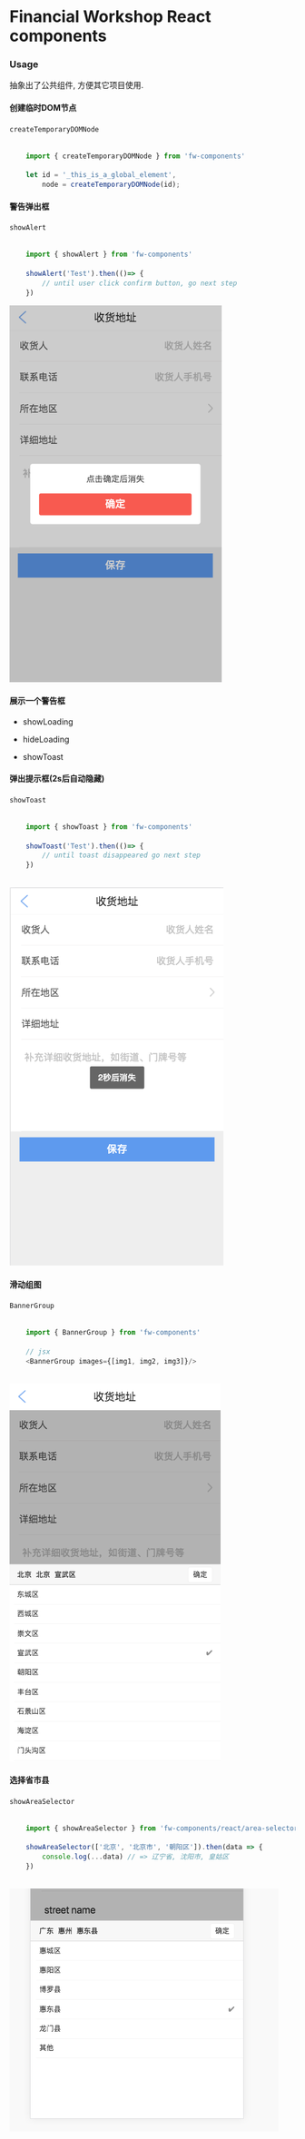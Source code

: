 # Financial Workshop React components

### Usage

抽象出了公共组件, 方便其它项目使用.

#### 创建临时DOM节点
 
`createTemporaryDOMNode`

```javascript

    import { createTemporaryDOMNode } from 'fw-components'

    let id = '_this_is_a_global_element',
        node = createTemporaryDOMNode(id);

```

#### 警告弹出框

`showAlert`

```javascript

    import { showAlert } from 'fw-components'

    showAlert('Test').then(()=> {
        // until user click confirm button, go next step
    })
```

![showAlert](https://raw.githubusercontent.com/FinanicalWorkshop/fw-components/master/images/QQ20180111-103139.png)

#### 展示一个警告框
  
* showLoading

* hideLoading
  
* showToast

#### 弹出提示框(2s后自动隐藏)

`showToast`

```javascript

    import { showToast } from 'fw-components'

    showToast('Test').then(()=> {
        // until toast disappeared go next step
    })
   
```

![showToast](https://raw.githubusercontent.com/FinanicalWorkshop/fw-components/master/images/QQ20180111-103056.png)

#### 滑动组图

`BannerGroup`

```javascript

    import { BannerGroup } from 'fw-components'

    // jsx
    <BannerGroup images={[img1, img2, img3]}/>
   
```

![BannerGroup](https://raw.githubusercontent.com/FinanicalWorkshop/fw-components/master/images/QQ20180111-103201.png)

#### 选择省市县

`showAreaSelector`

```javascript

    import { showAreaSelector } from 'fw-components/react/area-selector'

    showAreaSelector(['北京', '北京市', '朝阳区']).then(data => {
        console.log(...data) // => 辽宁省, 沈阳市, 皇姑区
    })
   
```

![showAreaSelector](https://raw.githubusercontent.com/FinanicalWorkshop/fw-components/master/images/QQ20180110-180217.png)
